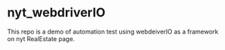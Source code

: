# nyt_webdriverIO
This repo is a demo of automation test using webdeiverIO as a framework on nyt RealEstate page.
